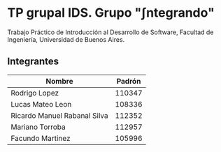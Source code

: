 # TP grupal IDS. Grupo "∫ntegrando"
Trabajo Práctico de Introducción al Desarrollo de Software, Facultad de Ingeniería, Universidad de Buenos Aires.


## Integrantes
| Nombre | Padrón | 
|--------|--------|
| Rodrigo Lopez | 110347 |
| Lucas Mateo Leon | 108336 | 
| Ricardo Manuel Rabanal Silva | 112352 | 
| Mariano Torroba | 112957 | 
| Facundo Martinez | 105996 | 

